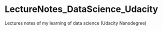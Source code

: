 # LectureNotes_DataScience_Udacity
Lectures notes of my learning of data science (Udacity Nanodegree)

